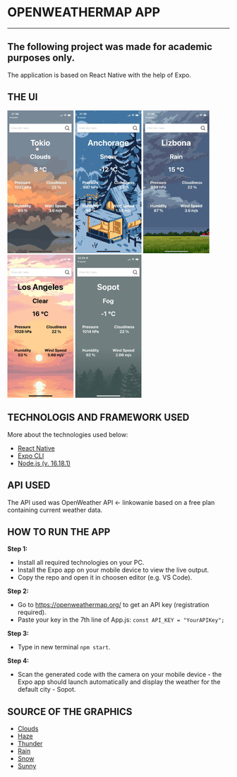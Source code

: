 # **OPENWEATHERMAP APP**
--------------------------

## **The following project was made for academic purposes only.**

The application is based on React Native with the help of Expo.

## **THE UI**
<p float="left">
    <img src="assets/screenshots/example.jpg" width="150">
    <img src="assets/screenshots/example1.jpg" width="150">
    <img src="assets/screenshots/example2.jpg" width="150">
    <img src="assets/screenshots/example3.jpg" width="150">
    <img src="assets/screenshots/example4.jpg" width="150">
</p>

## **TECHNOLOGIS AND FRAMEWORK USED**
More about the technologies used below:
* [React Native](https://reactnative.dev)
* [Expo CLI](https://expo.dev)
* [Node.js (v. 16.18.1)](https://nodejs.org/en/)

## **API USED**
The API used was OpenWeather API <- linkowanie based on a free plan containing current weather data.

## **HOW TO RUN THE APP**
**Step 1:**
* Install all required technologies on your PC.
* Install the Expo app on your mobile device to view the live output.
* Copy the repo and open it in choosen editor (e.g. VS Code).

**Step 2:**
* Go to <https://openweathermap.org/> to get an API key (registration required).
* Paste your key in the 7th line of App.js: 
`const API_KEY = "YourAPIKey";`

**Step 3:**
* Type in new terminal `npm start`.

**Step 4:**
* Scan the generated code with the camera on your mobile device - the Expo app should launch automatically and display the weather for the default city - Sopot.

## SOURCE OF THE GRAPHICS
- [Clouds](https://twitter.com/16pxl/status/979134925541707778/photo/1)
- [Haze](https://www.peakpx.com/en/hd-wallpaper-desktop-vswzr)
- [Thunder](https://www.behance.net/gallery/151197543/Animated-StormThunder-Pixel-Art)
- [Rain](https://www.reddit.com/r/PixelArt/comments/5ter0b/oc_storm_pixel_dailies/)
- [Snow](https://www.reddit.com/r/PixelArt/comments/egtdr7/winter_rest_pixel_art_i_did_for_my_gf/)
- [Sunny](https://8pxl.tumblr.com/post/168550424595/favorite-art-i-made-in-2017-this-year-has-been)